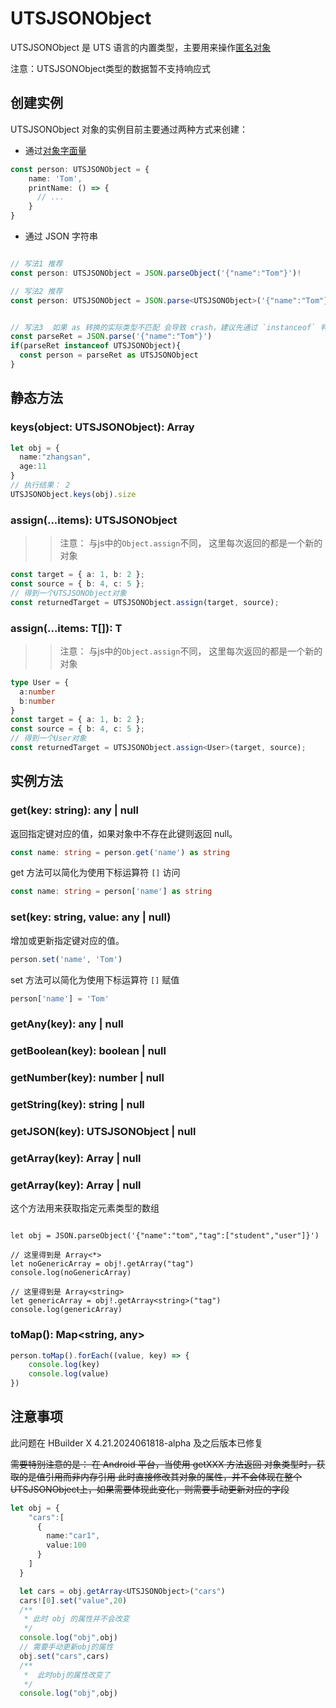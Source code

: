 # UTSJSONObject

UTSJSONObject 是 UTS 语言的内置类型，主要用来操作[匿名对象](../object.md#anonymous-object)

注意：UTSJSONObject类型的数据暂不支持响应式

## 创建实例

UTSJSONObject 对象的实例目前主要通过两种方式来创建：

* 通过[对象字面量](../literal.md#object-literal)

```ts
const person: UTSJSONObject = {
    name: 'Tom',
    printName: () => {
      // ...
    }
}
```

* 通过 JSON 字符串

```ts

// 写法1 推荐
const person: UTSJSONObject = JSON.parseObject('{"name":"Tom"}')!

// 写法2 推荐
const person: UTSJSONObject = JSON.parse<UTSJSONObject>('{"name":"Tom"}')!


// 写法3  如果 as 转换的实际类型不匹配 会导致 crash，建议先通过 `instanceof` 判断类型再进行as转换。
const parseRet = JSON.parse('{"name":"Tom"}')
if(parseRet instanceof UTSJSONObject){
  const person = parseRet as UTSJSONObject
}

```

## 静态方法

### keys(object: UTSJSONObject): Array<String>

<!-- UTSJSON.UTSJSONObject.keys.description -->

<!-- UTSJSON.UTSJSONObject.keys.param -->

<!-- UTSJSON.UTSJSONObject.keys.returnValue -->

<!-- UTSJSON.UTSJSONObject.keys.compatibility -->


```ts
let obj = {
  name:"zhangsan",
  age:11
}
// 执行结果： 2
UTSJSONObject.keys(obj).size

```

### assign(...items): UTSJSONObject

<!-- UTSJSON.UTSJSONObject.assign.description -->

<!-- UTSJSON.UTSJSONObject.assign.param -->

<!-- UTSJSON.UTSJSONObject.assign.returnValue -->

<!-- UTSJSON.UTSJSONObject.assign.compatibility -->

>> 注意： 与js中的`Object.assign`不同， 这里每次返回的都是一个新的对象

```ts
const target = { a: 1, b: 2 };
const source = { b: 4, c: 5 };
// 得到一个UTSJSONObject对象
const returnedTarget = UTSJSONObject.assign(target, source);
```

### assign<T>(...items: T[]): T

<!-- UTSJSON.UTSJSONObject.assign_1.description -->

<!-- UTSJSON.UTSJSONObject.assign_1.param -->

<!-- UTSJSON.UTSJSONObject.assign_1.returnValue -->

<!-- UTSJSON.UTSJSONObject.assign_1.compatibility -->

>> 注意： 与js中的`Object.assign`不同， 这里每次返回的都是一个新的对象

```ts
type User = {
  a:number
  b:number
}
const target = { a: 1, b: 2 };
const source = { b: 4, c: 5 };
// 得到一个User对象
const returnedTarget = UTSJSONObject.assign<User>(target, source);
```

## 实例方法

### get(key: string): any | null

返回指定键对应的值，如果对象中不存在此键则返回 null。

```ts
const name: string = person.get('name') as string
```

get 方法可以简化为使用下标运算符 `[]` 访问

```ts
const name: string = person['name'] as string
```

### set(key: string, value: any | null)

增加或更新指定键对应的值。

```ts
person.set('name', 'Tom')
```

set 方法可以简化为使用下标运算符 `[]` 赋值

```ts
person['name'] = 'Tom'
```
### getAny(key): any | null

<!-- UTSJSON.UTSJSONObject.getAny.description -->

<!-- UTSJSON.UTSJSONObject.getAny.param -->

<!-- UTSJSON.UTSJSONObject.getAny.returnValue -->

<!-- UTSJSON.UTSJSONObject.getAny.compatibility -->

### getBoolean(key): boolean | null

<!-- UTSJSON.UTSJSONObject.getBoolean.description -->

<!-- UTSJSON.UTSJSONObject.getBoolean.param -->

<!-- UTSJSON.UTSJSONObject.getBoolean.returnValue -->

<!-- UTSJSON.UTSJSONObject.getBoolean.compatibility -->

### getNumber(key): number | null

<!-- UTSJSON.UTSJSONObject.getNumber.description -->

<!-- UTSJSON.UTSJSONObject.getNumber.param -->

<!-- UTSJSON.UTSJSONObject.getNumber.returnValue -->

<!-- UTSJSON.UTSJSONObject.getNumber.compatibility -->

### getString(key): string | null

<!-- UTSJSON.UTSJSONObject.getString.description -->

<!-- UTSJSON.UTSJSONObject.getString.param -->

<!-- UTSJSON.UTSJSONObject.getString.returnValue -->

<!-- UTSJSON.UTSJSONObject.getString.compatibility -->

### getJSON(key): UTSJSONObject | null

<!-- UTSJSON.UTSJSONObject.getJSON.description -->

<!-- UTSJSON.UTSJSONObject.getJSON.param -->

<!-- UTSJSON.UTSJSONObject.getJSON.returnValue -->

<!-- UTSJSON.UTSJSONObject.getJSON.compatibility -->

### getArray(key): Array<any> | null

<!-- UTSJSON.UTSJSONObject.getArray.description -->

<!-- UTSJSON.UTSJSONObject.getArray.param -->

<!-- UTSJSON.UTSJSONObject.getArray.returnValue -->

<!-- UTSJSON.UTSJSONObject.getArray.compatibility -->

### getArray(key): Array<T> | null

<!-- UTSJSON.UTSJSONObject.getArray_1.description -->

<!-- UTSJSON.UTSJSONObject.getArray_1.param -->

<!-- UTSJSON.UTSJSONObject.getArray_1.returnValue -->

<!-- UTSJSON.UTSJSONObject.getArray_1.compatibility -->

这个方法用来获取指定元素类型的数组

```uts

let obj = JSON.parseObject('{"name":"tom","tag":["student","user"]}')

// 这里得到是 Array<*>
let noGenericArray = obj!.getArray("tag")
console.log(noGenericArray)

// 这里得到是 Array<string>
let genericArray = obj!.getArray<string>("tag")
console.log(genericArray)

```


### toMap(): Map<string, any>

<!-- UTSJSON.UTSJSONObject.toMap.description -->

<!-- UTSJSON.UTSJSONObject.toMap.param -->

<!-- UTSJSON.UTSJSONObject.toMap.returnValue -->

```ts
person.toMap().forEach((value, key) => {
    console.log(key)
    console.log(value)
})
```

<!-- UTSJSON.UTSJSONObject.toMap.compatibility -->

<!-- UTSJSON.UTSJSONObject.tutorial -->




## 注意事项

此问题在 HBuilder X 4.21.2024061818-alpha 及之后版本已修复

<s>
需要特别注意的是： 在 Android 平台，当使用 getXXX 方法返回 对象类型时，获取的是值引用而非内存引用 
</s>
<s>
此时直接修改其对象的属性，并不会体现在整个UTSJSONObject上，如果需要体现此变化，则需要手动更新对应的字段
</s>

```ts
let obj = {
    "cars":[
      {
        name:"car1",
        value:100
      }
    ]
  }

  let cars = obj.getArray<UTSJSONObject>("cars")
  cars![0].set("value",20)
  /**
   * 此时 obj 的属性并不会改变
   */
  console.log("obj",obj)
  // 需要手动更新obj的属性
  obj.set("cars",cars)
  /**
   *  此时obj的属性改变了
   */
  console.log("obj",obj)
```


